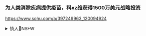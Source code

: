 ### 为人类消除疾病提供疫苗，科xz维获得1500万美元战略投资
https://www.sohu.com/a/397249963_120094924

<details><summary>慎入🔞NSFW</summary>

Not Safe For Work
<img src="https://upload.wikimedia.org/wikipedia/commons/thumb/d/d3/Biohazard_Symbol_Specification.png/210px-Biohazard_Symbol_Specification.png">

<details><summary><b>风险自理Use At Your Own Risk🈲</summary>

### 胡平：zg脱贫率世界第一是因为zg造贫率世界第一
https://2newcenturynet.blogspot.com/2020/12/blog-post_504.html

</details>
</details>
